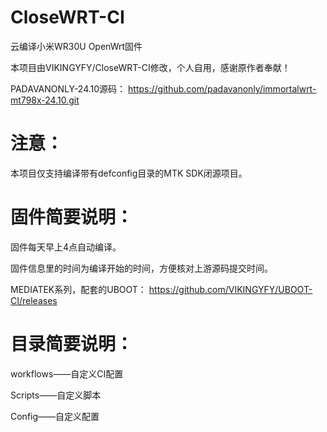 # CloseWRT-CI
云编译小米WR30U OpenWrt固件

本项目由VIKINGYFY/CloseWRT-CI修改，个人自用，感谢原作者奉献！

PADAVANONLY-24.10源码：
https://github.com/padavanonly/immortalwrt-mt798x-24.10.git

# 注意：

本项目仅支持编译带有defconfig目录的MTK SDK闭源项目。

# 固件简要说明：

固件每天早上4点自动编译。

固件信息里的时间为编译开始的时间，方便核对上游源码提交时间。

MEDIATEK系列，配套的UBOOT：
https://github.com/VIKINGYFY/UBOOT-CI/releases

# 目录简要说明：

workflows——自定义CI配置

Scripts——自定义脚本

Config——自定义配置
